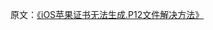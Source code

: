 原文：[《iOS苹果证书无法生成.P12文件解决方法》](https://blog.csdn.net/niumanxx/article/details/80584928?utm_medium=distribute.pc_relevant.none-task-blog-BlogCommendFromBaidu-1.control&depth_1-utm_source=distribute.pc_relevant.none-task-blog-BlogCommendFromBaidu-1.control)